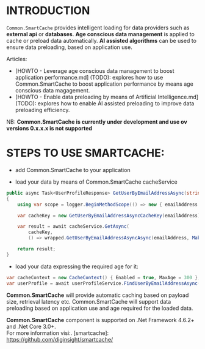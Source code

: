 # INTRODUCTION 
`Common.SmartCache` provides intelligent loading for data providers such as __external api__ or __databases__.
__Age conscious data management__ is applied to cache or preload data automatically.
__AI assisted algorithms__ can be used to ensure data preloading, based on application use.

Articles:
- [HOWTO - Leverage age conscious data management to boost application performance.md]
  (TODO): explores how to use Common.SmartCache to boost application performance by means age conscious data magagement.
- [HOWTO - Enable data preloading by means of Artificial Intelligence.md]
  (TODO): explores how to enable AI assisted preloading to improve data preloading efficiency.

NB: __Common.SmartCache is currently under development and use ov versions 0.x.x.x is not supported__

# STEPS TO USE SMARTCACHE:
- add Common.SmartCache to your application 

- load your data by means of Common.SmartCache cacheService
```c#
public async Task<UserProfileResponse> GetUserByEmailAddressAsync(string emailAddress, CacheContext cacheContext)
{
    using var scope = logger.BeginMethodScope(() => new { emailAddress });

    var cacheKey = new GetUserByEmailAddressAsyncCacheKey(emailAddress);

    var result = await cacheService.GetAsync(
        cacheKey,
        () => wrapped.GetUserByEmailAddressAsyncAsync(emailAddress, MakeRequestOptions(scope)), cacheContext);

    return result;
}
```

- load your data expressing the required age for it:

```c#
var cacheContext = new CacheContext() { Enabled = true, MaxAge = 300 }; 
var userProfile = await userProfileService.FindUserByEmailAddressAsync(context.Account.Email, cacheContext).ConfigureAwait(false);
```

__Common.SmartCache__ will provide automatic caching based on payload size, retrieval latency etc.
Common.SmartCache will support data preloading based on application use and age required for the loaded data.

__Common.SmartCache__ component is supported on .Net Framework 4.6.2+ and .Net Core 3.0+.<br>
For more information visi:.
[smartcache]: https://github.com/diginsight/smartcache/
